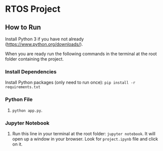 # RTOS Project

## How to Run
Install Python 3 if you have not already (https://www.python.org/downloads/). 

When you are ready run the following commands in the terminal at the root folder containing the project.

### Install Dependencies
Install Python packages (only need to run once): `pip install -r requirements.txt`

### Python File
1. `python app.py`.

### Jupyter Notebook
1. Run this line in your terminal at the root folder: `jupyter notebook`. It will open up a window in your browser. Look for `project.ipynb` file and click on it.
